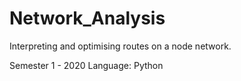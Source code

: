 # Network_Analysis
Interpreting and optimising routes on a node network.

Semester 1 - 2020
Language: Python
